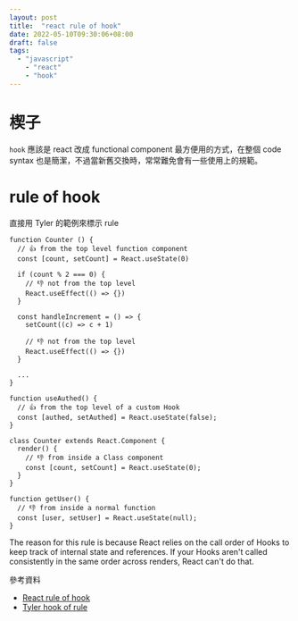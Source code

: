 ```yaml
---
layout: post
title:  "react rule of hook"
date: 2022-05-10T09:30:06+08:00
draft: false
tags: 
  - "javascript"
	- "react"
	- "hook"
---
```


# 楔子
`hook` 應該是 react 改成 functional component 最方便用的方式，在整個 code syntax 也是簡潔，不過當新舊交換時，常常難免會有一些使用上的規範。

# rule of hook

直接用 Tyler 的範例來標示 rule

```
function Counter () {
  // 👍 from the top level function component
  const [count, setCount] = React.useState(0)

  if (count % 2 === 0) {
    // 👎 not from the top level
    React.useEffect(() => {})
  }

  const handleIncrement = () => {
    setCount((c) => c + 1)

    // 👎 not from the top level
    React.useEffect(() => {})
  }

  ...
}

function useAuthed() {
  // 👍 from the top level of a custom Hook
  const [authed, setAuthed] = React.useState(false);
}

class Counter extends React.Component {
  render() {
    // 👎 from inside a Class component
    const [count, setCount] = React.useState(0);
  }
}

function getUser() {
  // 👎 from inside a normal function
  const [user, setUser] = React.useState(null);
}
```
The reason for this rule is because React relies on the call order of Hooks to keep track of internal state and references. If your Hooks aren't called consistently in the same order across renders, React can't do that.

參考資料
- [React rule of hook](https://zh-hant.reactjs.org/docs/hooks-rules.html)
- [Tyler hook of rule](https://ui.dev/react-hooks)